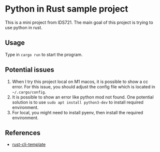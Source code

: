 # Python in Rust sample project
This is a mini project from IDS721. The main goal of this project is trying to use python in rust.

## Usage
Type in ```cargo run``` to start the program.

## Potential issues
1. When I try this project local on M1 macos, it is possible to show a cc error. For this issue, you should adjust the config file which is located in ```~/.cargo/config```. 
2. It is possible to show an error like python mod not found. One potential solution is to use ```sudo apt install python3-dev``` to install required environment.
3. For local, you might need to install pyenv, then install the required environment.
## References
* [rust-cli-template](https://github.com/kbknapp/rust-cli-template)
